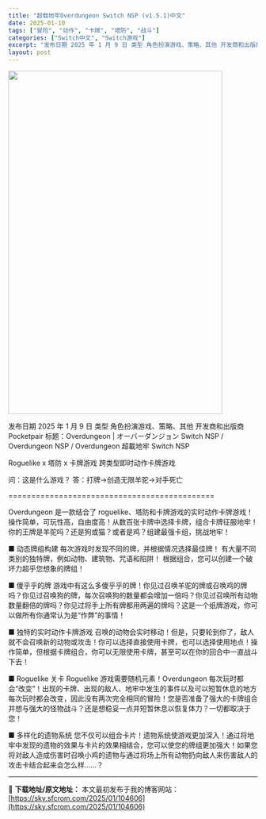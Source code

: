 ```yaml
---
title: "超载地牢Overdungeon Switch NSP (v1.5.1)中文"
date: 2025-01-10
tags: ["冒险", "动作", "卡牌", "塔防", "战斗"]
categories: ["Switch中文", "Switch游戏"]
excerpt: "发布日期 2025 年 1 月 9 日 类型 角色扮演游戏、策略、其他 开发商和出版商 Pocketpair 标题：Overdungeon | オーバーダンジョン Switch NSP / Overdungeon NSP / Overdungeon 超載地牢 Switch NSP Roguelike&hellip;"
layout: post
---
```


<img class="aligncenter size-full wp-image-104607" src="https://sky.sfcrom.com/wp-content/uploads/2025/01/2025011007144291.webp" alt="" width="432" height="692" />

发布日期 2025 年 1 月 9 日
类型 角色扮演游戏、策略、其他
开发商和出版商 Pocketpair
标题：Overdungeon | オーバーダンジョン Switch NSP / Overdungeon NSP / Overdungeon 超載地牢 Switch NSP

Roguelike x 塔防 x 卡牌游戏
跨类型即时动作卡牌游戏

问：这是什么游戏？
答：打牌→创造无限羊驼→对手死亡

=============================================

Overdungeon 是一款结合了 roguelike、塔防和卡牌游戏的实时动作卡牌游戏！操作简单，可玩性高，自由度高！从数百张卡牌中选择卡牌，组合卡牌征服地牢！你的王牌是羊驼吗？还是狗或猫？或者是鸡？组建最强卡组，挑战地牢！

■ 动态牌组构建
每次游戏时发现不同的牌，并根据情况选择最佳牌！ 有大量不同类别的独特牌，例如动物、建筑物、咒语和陷阱！ 根据组合，您可以创建一个破坏力超乎您想象的牌组！

■ 傻乎乎的牌
游戏中有这么多傻乎乎的牌！你见过召唤羊驼的牌或召唤鸡的牌吗？你见过召唤狗的牌，每次召唤狗的数量都会增加一倍吗？你见过召唤所有动物数量翻​​倍的牌​​吗？你见过将手上所有牌都用两遍的牌吗？这是一个纸牌游戏，你可以做所有你通常认为是“作弊”的事情！

■ 独特的实时动作卡牌游戏
召唤的动物会实时移动！但是，只要轮到你了，敌人就不会召唤新的动物或攻击！你可以选择直接使用卡牌，也可以选择使用地点！操作简单，但根据卡牌组合，你可以无限使用卡牌，甚至可以在你的回合中一直战斗下去！

■ Roguelike 关卡
Roguelike 游戏需要随机元素！Overdungeon 每次玩时都会“改变”！出现的卡牌、出现的敌人、地牢中发生的事件以及可以短暂休息的地方每次玩时都会改变，因此没有两次完全相同的冒险！您是否准备了强大的卡牌组合并想与强大的怪物战斗？还是想稳妥一点并短暂休息以恢复体力？一切都取决于您！

■ 多样化的遗物系统
您不仅可以组合卡片！遗物系统使游戏更加深入！通过将地牢中发现的遗物的效果与卡片的效果相结合，您可以使您的牌组更加强大！如果您将对敌人造成伤害时召唤小鸡的遗物与通过将场上所有动物扔向敌人来伤害敌人的攻击卡结合起来会怎么样……？

---
📖 **下载地址/原文地址：** 本文最初发布于我的博客网站：[https://sky.sfcrom.com/2025/01/104606](https://sky.sfcrom.com/2025/01/104606)
